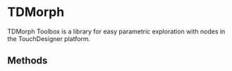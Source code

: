 # TDMorph
TDMorph Toolbox is a library for easy parametric exploration with nodes in the TouchDesigner platform.

## Methods


